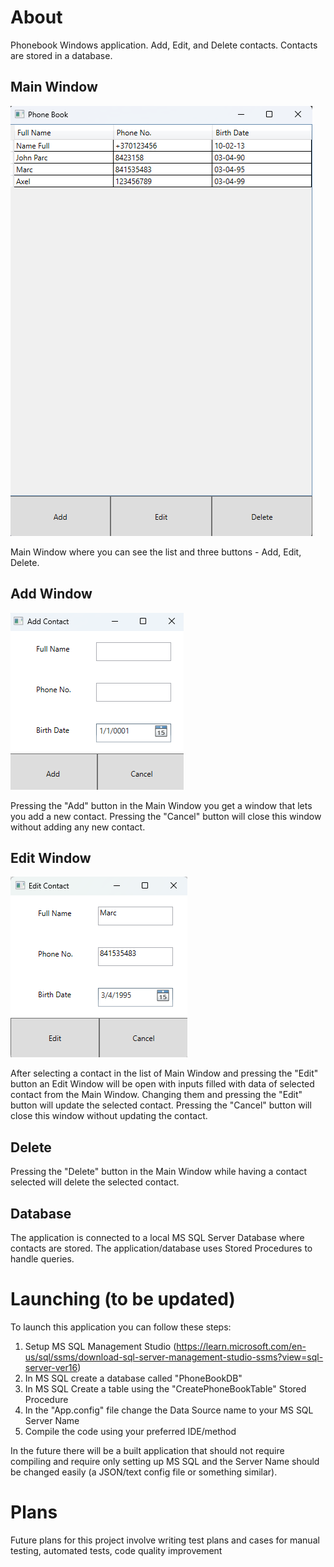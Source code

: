 # About

Phonebook Windows application. Add, Edit, and Delete contacts. Contacts are stored in a database.

## Main Window

![MainWindow](ReadmeImgs/MainWindow.png)

Main Window where you can see the list and three buttons - Add, Edit, Delete.

## Add Window

![AddWindow](ReadmeImgs/AddWindow.png)

Pressing the "Add" button in the Main Window you get a window that lets you add a new contact. Pressing the "Cancel" button will close this window without adding any new contact.

## Edit Window

![EditWindow](ReadmeImgs/EditWindow.png)

After selecting a contact in the list of Main Window and pressing the "Edit" button an Edit Window will be open with inputs filled with data of selected contact from the Main Window. Changing them and pressing the "Edit" button will update the selected contact.
Pressing the "Cancel" button will close this window without updating the contact.

## Delete

Pressing the "Delete" button in the Main Window while having a contact selected will delete the selected contact.

## Database

The application is connected to a local MS SQL Server Database where contacts are stored. The application/database uses Stored Procedures to handle queries.

# Launching (to be updated)

To launch this application you can follow these steps:
1. Setup MS SQL Management Studio (https://learn.microsoft.com/en-us/sql/ssms/download-sql-server-management-studio-ssms?view=sql-server-ver16)
2. In MS SQL create a database called "PhoneBookDB"
3. In MS SQL Create a table using the "CreatePhoneBookTable" Stored Procedure
4. In the "App.config" file change the Data Source name to your MS SQL Server Name
5. Compile the code using your preferred IDE/method

In the future there will be a built application that should not require compiling and require only setting up MS SQL and the Server Name should be changed easily (a JSON/text config file or something similar).

# Plans

Future plans for this project involve writing test plans and cases for manual testing, automated tests, code quality improvement